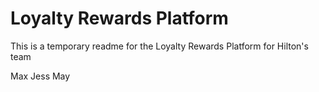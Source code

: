 # Loyalty Rewards Platform

This is a temporary readme for the Loyalty Rewards Platform for Hilton's team

Max
Jess
May